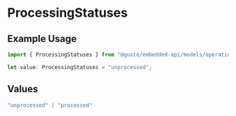 # ProcessingStatuses

## Example Usage

```typescript
import { ProcessingStatuses } from "@gusto/embedded-api/models/operations/getv1companiescompanyidpayrolls.js";

let value: ProcessingStatuses = "unprocessed";
```

## Values

```typescript
"unprocessed" | "processed"
```